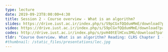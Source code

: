 ```yaml
---
type: lecture
date: 2019-09-23T8:00:00+4:30
title: Session 2 - Course overview - What is an algorithm? 
slides: https://drive.iust.ac.ir/index.php/s/S9pCGxfQQdumMmE/download?path=%2FSlides&files=S2.pdf
video: https://drive.iust.ac.ir/index.php/s/S9pCGxfQQdumMmE/download?path=%2FVideos&files=S2.mp4
codes: http://drive.iust.ac.ir/index.php/s/pvH40tElHCvu3MG/download?path=%2FCode&files=S2.zip
tldr: "Course Overview. What is an algorithm? Reading: CLRS Chapter I - Sections 1.1 and 1.2"
#thumbnail: /static_files/presentations/lec.jpg
---
```

